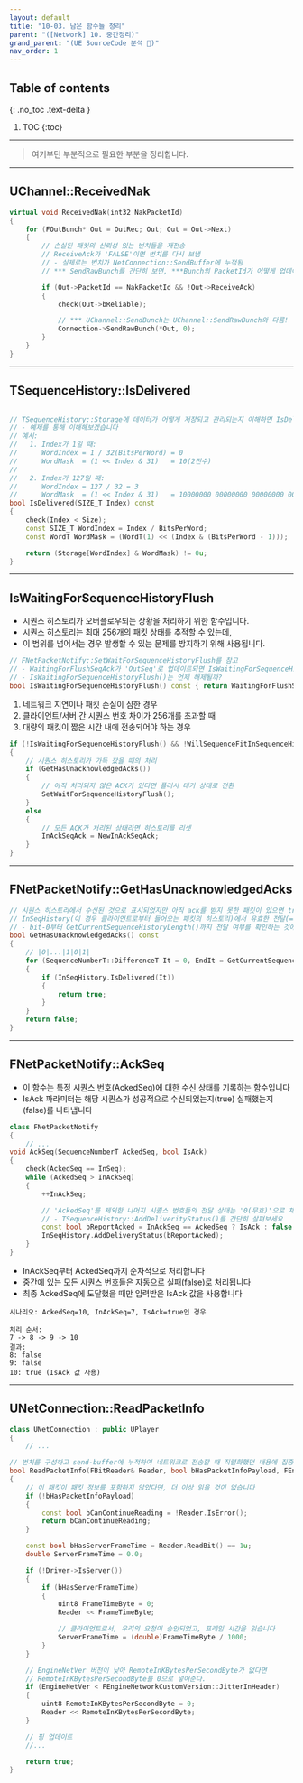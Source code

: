 ```yaml
---
layout: default
title: "10-03. 남은 함수들 정리"
parent: "([Network] 10. 중간정리)"
grand_parent: "(UE SourceCode 분석 🤖)"
nav_order: 1
---
```


## Table of contents
{: .no_toc .text-delta }

1. TOC
{:toc}

---

> 여기부턴 부분적으로 필요한 부분을 정리합니다.

---

## UChannel::ReceivedNak

```cpp
virtual void ReceivedNak(int32 NakPacketId)
{
    for (FOutBunch* Out = OutRec; Out; Out = Out->Next)
    {
        // 손실된 패킷의 신뢰성 있는 번치들을 재전송
        // ReceiveAck가 'FALSE'이면 번치를 다시 보냄
        // - 실제로는 번치가 NetConnection::SendBuffer에 누적됨
        // *** SendRawBunch를 간단히 보면, ***Bunch의 PacketId가 어떻게 업데이트되는지 주의

        if (Out->PacketId == NakPacketId && !Out->ReceiveAck)
        {
            check(Out->bReliable);

            // *** UChannel::SendBunch는 UChannel::SendRawBunch와 다름!
            Connection->SendRawBunch(*Out, 0);
        }
    }
}
```

---

## TSequenceHistory::IsDelivered

```cpp

// TSequenceHistory::Storage에 데이터가 어떻게 저장되고 관리되는지 이해하면 IsDelivered()의 동작을 쉽게 이해할 수 있습니다
// - 예제를 통해 이해해보겠습니다
// 예시:
//   1. Index가 1일 때:
//      WordIndex = 1 / 32(BitsPerWord) = 0
//      WordMask  = (1 << Index & 31)   = 10(2진수)
//
//   2. Index가 127일 때:
//      WordIndex = 127 / 32 = 3
//      WordMask  = (1 << Index & 31)   = 10000000 00000000 00000000 00000000(2진수)
bool IsDelivered(SIZE_T Index) const
{
    check(Index < Size);
    const SIZE_T WordIndex = Index / BitsPerWord;
    const WordT WordMask = (WordT(1) << (Index & (BitsPerWord - 1)));

    return (Storage[WordIndex] & WordMask) != 0u;
}
```

---

## IsWaitingForSequenceHistoryFlush

- 시퀀스 히스토리가 오버플로우되는 상황을 처리하기 위한 함수입니다.
- 시퀀스 히스토리는 최대 256개의 패킷 상태를 추적할 수 있는데, 
- 이 범위를 넘어서는 경우 발생할 수 있는 문제를 방지하기 위해 사용됩니다.

```cpp
// FNetPacketNotify::SetWaitForSequenceHistoryFlush를 참고
// - WaitingForFlushSeqAck가 'OutSeq'로 업데이트되면 IsWaitingForSequenceHistoryFlush()는 'true'를 반환
// - IsWaitingForSequenceHistoryFlush()는 언제 해제될까?
bool IsWaitingForSequenceHistoryFlush() const { return WaitingForFlushSeqAck > OutAckSeq; }
```

1. 네트워크 지연이나 패킷 손실이 심한 경우
2. 클라이언트/서버 간 시퀀스 번호 차이가 256개를 초과할 때
3. 대량의 패킷이 짧은 시간 내에 전송되어야 하는 경우

```cpp
if (!IsWaitingForSequenceHistoryFlush() && !WillSequenceFitInSequenceHistory(NotificationData.Seq))
{
    // 시퀀스 히스토리가 가득 찼을 때의 처리
    if (GetHasUnacknowledgedAcks())
    {
        // 아직 처리되지 않은 ACK가 있다면 플러시 대기 상태로 전환
        SetWaitForSequenceHistoryFlush();
    }
    else 
    {
        // 모든 ACK가 처리된 상태라면 히스토리를 리셋
        InAckSeqAck = NewInAckSeqAck;
    }
}
```

---

## FNetPacketNotify::GetHasUnacknowledgedAcks

```cpp
// 시퀀스 히스토리에서 수신된 것으로 표시되었지만 아직 ack를 받지 못한 패킷이 있으면 true를 반환합니다
// InSeqHistory(이 경우 클라이언트로부터 들어오는 패킷의 히스토리)에서 유효한 전달(==true)을 발견했을 때
// - bit-0부터 GetCurrentSequenceHistoryLength()까지 전달 여부를 확인하는 것에 주목하세요
bool GetHasUnacknowledgedAcks() const
{
    // |0|...|1|0|1|
    for (SequenceNumberT::DifferenceT It = 0, EndIt = GetCurrentSequenceHistoryLength(); It < EndIt; ++It)
    {
        if (InSeqHistory.IsDelivered(It))
        {
            return true;
        }
    }
    return false;
}
```

---

## FNetPacketNotify::AckSeq

- 이 함수는 특정 시퀀스 번호(AckedSeq)에 대한 수신 상태를 기록하는 함수입니다
- IsAck 파라미터는 해당 시퀀스가 성공적으로 수신되었는지(true) 실패했는지(false)를 나타냅니다

```cpp
class FNetPacketNotify
{
    // ...
void AckSeq(SequenceNumberT AckedSeq, bool IsAck)
{
    check(AckedSeq == InSeq);
    while (AckedSeq > InAckSeq)
    {
        ++InAckSeq;

        // 'AckedSeq'를 제외한 나머지 시퀀스 번호들의 전달 상태는 '0(무효)'으로 채워집니다
        // - TSequenceHistory::AddDeliverityStatus()를 간단히 살펴보세요
        const bool bReportAcked = InAckSeq == AckedSeq ? IsAck : false;
        InSeqHistory.AddDeliveryStatus(bReportAcked);
    }
}
```

- InAckSeq부터 AckedSeq까지 순차적으로 처리합니다
- 중간에 있는 모든 시퀀스 번호들은 자동으로 실패(false)로 처리됩니다
- 최종 AckedSeq에 도달했을 때만 입력받은 IsAck 값을 사용합니다

```
시나리오: AckedSeq=10, InAckSeq=7, IsAck=true인 경우

처리 순서:
7 -> 8 -> 9 -> 10
결과:
8: false
9: false
10: true (IsAck 값 사용)
```

---

## UNetConnection::ReadPacketInfo

```cpp
class UNetConnection : public UPlayer
{
    // ...

// 번치를 구성하고 send-buffer에 누적하여 네트워크로 전송할 때 직렬화했던 내용에 집중해봅시다
bool ReadPacketInfo(FBitReader& Reader, bool bHasPacketInfoPayload, FEngineNetworkCustomVersion::Type EngineNetVer)
{
    // 이 패킷이 패킷 정보를 포함하지 않았다면, 더 이상 읽을 것이 없습니다
    if (!bHasPacketInfoPayload)
    {
        const bool bCanContinueReading = !Reader.IsError();
        return bCanContinueReading;
    }

    const bool bHasServerFrameTime = Reader.ReadBit() == 1u;
    double ServerFrameTime = 0.0;

    if (!Driver->IsServer())
    {
        if (bHasServerFrameTime)
        {
            uint8 FrameTimeByte = 0;
            Reader << FrameTimeByte;

            // 클라이언트로서, 우리의 요청이 승인되었고, 프레임 시간을 읽습니다
            ServerFrameTime = (double)FrameTimeByte / 1000;
        }
    }

    // EngineNetVer 버전이 낮아 RemoteInKBytesPerSecondByte가 없다면
    // RemoteInKBytesPerSecondByte를 0으로 넣어준다.
    if (EngineNetVer < FEngineNetworkCustomVersion::JitterInHeader)
    {
        uint8 RemoteInKBytesPerSecondByte = 0;
        Reader << RemoteInKBytesPerSecondByte;
    }

    // 핑 업데이트
    //...

    return true;
}
```